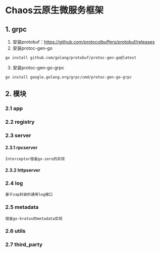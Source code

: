 # Chaos云原生微服务框架

## 1. grpc

1. 安装protobuf：https://github.com/protocolbuffers/protobuf/releases
2. 安装protoc-gen-go

```shell
go install github.com/golang/protobuf/protoc-gen-go@latest
```

3. 安装protoc-gen-go-grpc

```shell
go install google.golang.org/grpc/cmd/protoc-gen-go-grpc
```

## 2. 模块

### 2.1 app

### 2.2 registry

### 2.3 server

#### 2.3.1 rpcserver

```
Interceptor借鉴go-zero的实现
```

#### 2.3.2  httpserver

### 2.4 log

```
基于zap封装的通用log接口
```

### 2.5 metadata

```
借鉴go-kratos的metadata实现
```

### 2.6 utils

### 2.7 third_party